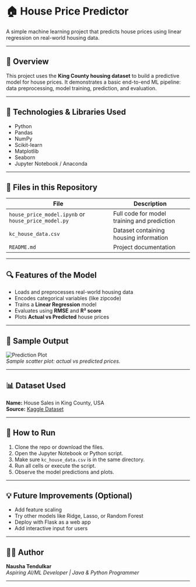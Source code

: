 # 🏠 House Price Predictor

A simple machine learning project that predicts house prices using linear regression on real-world housing data.

---

## 📌 Overview

This project uses the **King County housing dataset** to build a predictive model for house prices. It demonstrates a basic end-to-end ML pipeline: data preprocessing, model training, prediction, and evaluation.

---

## 🧰 Technologies & Libraries Used

- Python
- Pandas
- NumPy
- Scikit-learn
- Matplotlib
- Seaborn
- Jupyter Notebook / Anaconda

---

## 📁 Files in this Repository

| File | Description |
|------|-------------|
| `house_price_model.ipynb` or `house_price_model.py` | Full code for model training and prediction |
| `kc_house_data.csv` | Dataset containing housing information |
| `README.md` | Project documentation |

---

## 🔍 Features of the Model

- Loads and preprocesses real-world housing data
- Encodes categorical variables (like zipcode)
- Trains a **Linear Regression** model
- Evaluates using **RMSE** and **R² score**
- Plots **Actual vs Predicted** house prices

---

## 🔢 Sample Output


![Prediction Plot](https://via.placeholder.com/600x300.png?text=Actual+vs+Predicted+Prices)  
*Sample scatter plot: actual vs predicted prices.*

---

## 📊 Dataset Used

**Name:** House Sales in King County, USA  
**Source:** [Kaggle Dataset](https://www.kaggle.com/datasets/harlfoxem/housesalesprediction)

---

## 🚀 How to Run

1. Clone the repo or download the files.
2. Open the Jupyter Notebook or Python script.
3. Make sure `kc_house_data.csv` is in the same directory.
4. Run all cells or execute the script.
5. Observe the model predictions and plots.

---

## 💡 Future Improvements (Optional)

- Add feature scaling
- Try other models like Ridge, Lasso, or Random Forest
- Deploy with Flask as a web app
- Add interactive input for users

---

## 🧑‍🎓 Author

**Nausha Tendulkar**  
*Aspiring AI/ML Developer | Java & Python Programmer*


---

